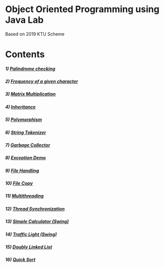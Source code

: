 # Object Oriented Programming using Java Lab
Based on 2019 KTU Scheme

# Contents

##### 1) [Palindrome checking](/1.%20Palindrome%20checking/Palindrome.java)

##### 2) [Frequency of a given character](/2.%20Frequency/Frequency.java)

##### 3) [Matrix Multiplication](/3.%20Matrix%20Multiplication/MatrixM.java)

##### 4) [Inheritance](/!Lab%20Cycle%20Programs/)

##### 5) [Polymorphism](/!Lab%20Cycle%20Programs/)

##### 6) [String Tokenizer](/!Lab%20Cycle%20Programs/)

##### 7) [Garbage Collector](/!Lab%20Cycle%20Programs/)

##### 8) [Exception Demo](/!Lab%20Cycle%20Programs/)

##### 9) [File Handling](/!Lab%20Cycle%20Programs/)

##### 10) [File Copy](/!Lab%20Cycle%20Programs/)

##### 11) [Multithreading](/!Lab%20Cycle%20Programs/)

##### 12) [Thread Synchronization](/!Lab%20Cycle%20Programs/)

##### 13) [Simple Calculator (Swing)](/!Lab%20Cycle%20Programs/)

##### 14) [Traffic Light (Swing)](/!Lab%20Cycle%20Programs/)

##### 15) [Doubly Linked List](/!Lab%20Cycle%20Programs/)

##### 16) [Quick Sort](/!Lab%20Cycle%20Programs/)
